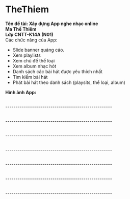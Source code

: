 # TheThiem
<b>Tên đề tài: Xây dựng App nghe nhạc online</b>
<br/>
<b>Ma Thế Thiêm </b>
<br/>
<b>Lớp CNTT-K14A (N01)</b>
<br/>
Các chức năng của App:

- Slide banner quảng cáo.
- Xem playlists
- Xem chủ đề thể loại
- Xem album nhạc hót
- Danh sách các bài hát được yêu thích nhất
- Tìm kiếm bài hát
- Phát bài hát theo danh sách (playsits, thể loại, album)

<b>Hình ảnh App:</b>
<div>
<img src="https://thethiem97.000webhostapp.com/a.png" alt="">
<p>----------------------------------------------------</p>
<img src="https://thethiem97.000webhostapp.com/b.png" alt="">
<p>----------------------------------------------------</p>
<img src="https://thethiem97.000webhostapp.com/c.png" alt="">
<p>----------------------------------------------------</p>
<img src="https://thethiem97.000webhostapp.com/d.png" alt="">
<p>----------------------------------------------------</p>
<img src="https://thethiem97.000webhostapp.com/e.png" alt="">
<p>----------------------------------------------------</p>
<img src="https://thethiem97.000webhostapp.com/f.png" alt="">
<p>----------------------------------------------------</p>
<img src="https://thethiem97.000webhostapp.com/g.png" alt="">
<p>----------------------------------------------------</p>
<img src="https://thethiem97.000webhostapp.com/h.png" alt="">
</div>
